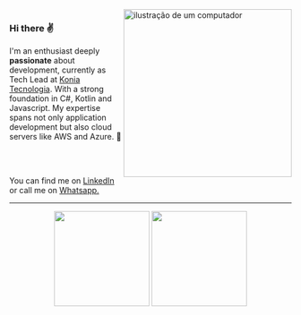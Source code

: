 <img src="https://raw.githubusercontent.com/MicaelliMedeiros/micaellimedeiros/master/image/computer-illustration.png" alt="ilustração de um computador" min-width="300px" max-width="300px" width="300px" align="right">
 
<p align="left"> 
 
### Hi there ✌

I'm an enthusiast deeply **passionate** about development, currently as Tech Lead at [Konia Tecnologia](https://konia.com.br/). With a strong foundation in C#, Kotlin and Javascript. My expertise spans not only application development but also cloud servers like AWS and Azure. 🚀

<br>
<br>


You can find me on [LinkedIn](https://www.linkedin.com/in/willians-tavares95/) or call me on [Whatsapp.](https://api.whatsapp.com/send?phone=5511943206420)
</p>

<div align='center'> 

 ---
 
  <img height="170em" src="https://github-readme-stats.vercel.app/api?username=willsTavares&rank_icon=github&include_all_commits=true&theme=github_dark&hide=issues,contribs">
  <img height="170em" src="https://github-readme-stats.vercel.app/api/top-langs/?username=willsTavares&theme=github_dark&layout=donut&hide=html,css,mdx,scss">
</div>


